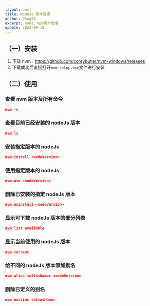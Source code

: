 ```yaml
---
layout: post
title: NodeJs 版本管理
anchor: blog03
excerpt: node、npm版本管理
update: 2023-09-19
---
```


## （一）安装

1. 下载 nvm：https://github.com/coreybutler/nvm-windows/releases
2. 下载成功后直接打开`nvm-setup.exe`文件进行安装

## （二）使用

### 查看 nvm 版本及所有命令

```json
nvm -v
```

### 查看目前已经安装的 nodeJs 版本

```json
nvm ls
```

### 安装指定版本的 nodeJs

```json
nvm install <nodeVersion>
```

### 使用指定版本的 nodeJs

```json
nvm use <nodeVersion>
```

### 删除已安装的指定 nodeJs 版本

```json
nvm uninstall <nodeVersion>
```

### 显示可下载 nodeJs 版本的部分列表

```json
nvm list available
```

### 显示当前使用的 nodeJs 版本

```json
nvm current
```

### 给不同的 nodeJs 版本添加别名

```json
nvm alias <aliasName> <nodeVersion>
```

### 删除已定义的别名

```json
nvm unalias <aliasName>
```

